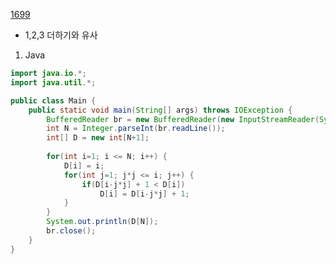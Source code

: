 [1699](https://www.acmicpc.net/problem/1699)
- 1,2,3 더하기와 유사

1. Java
```java
import java.io.*;
import java.util.*;

public class Main {
	public static void main(String[] args) throws IOException {
		BufferedReader br = new BufferedReader(new InputStreamReader(System.in));
		int N = Integer.parseInt(br.readLine());
		int[] D = new int[N+1];
		
		for(int i=1; i <= N; i++) {
			D[i] = i;
			for(int j=1; j*j <= i; j++) {
				if(D[i-j*j] + 1 < D[i])
					D[i] = D[i-j*j] + 1;
			}
		}
		System.out.println(D[N]);
		br.close();
	}
}
```
